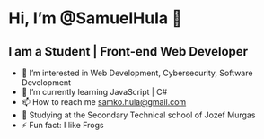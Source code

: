 # Hi, I’m @SamuelHula 👋


## I am a Student | Front-end Web Developer

- 👀 I’m interested in Web Development, Cybersecurity, Software Development
- 🌱 I’m currently learning JavaScript | C#
- 📫 How to reach me samko.hula@gmail.com
- 🏫 Studying at the Secondary Technical school of Jozef Murgas
- ⚡ Fun fact: I like Frogs
